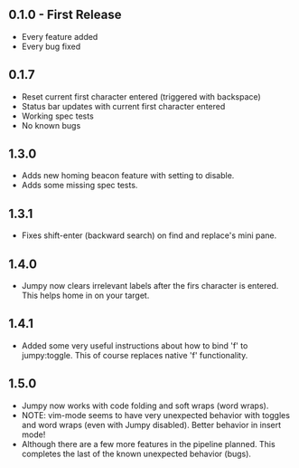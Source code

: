 ## 0.1.0 - First Release
* Every feature added
* Every bug fixed

## 0.1.7
* Reset current first character entered (triggered with backspace)
* Status bar updates with current first character entered
* Working spec tests
* No known bugs

## 1.3.0
* Adds new homing beacon feature with setting to disable.
* Adds some missing spec tests.

## 1.3.1
* Fixes shift-enter (backward search) on find and replace's mini pane.

## 1.4.0
* Jumpy now clears irrelevant labels after the firs character is
  entered.  This helps home in on your target.

## 1.4.1
* Added some very useful instructions about how to bind 'f' to
  jumpy:toggle.  This of course replaces native 'f' functionality.

## 1.5.0
* Jumpy now works with code folding and soft wraps (word wraps).
* NOTE: vim-mode seems to have very unexpected behavior with toggles and
  word wraps (even with Jumpy disabled).  Better behavior in insert mode!
* Although there are a few more features in the pipeline planned.
  This completes the last of the known unexpected behavior (bugs).
